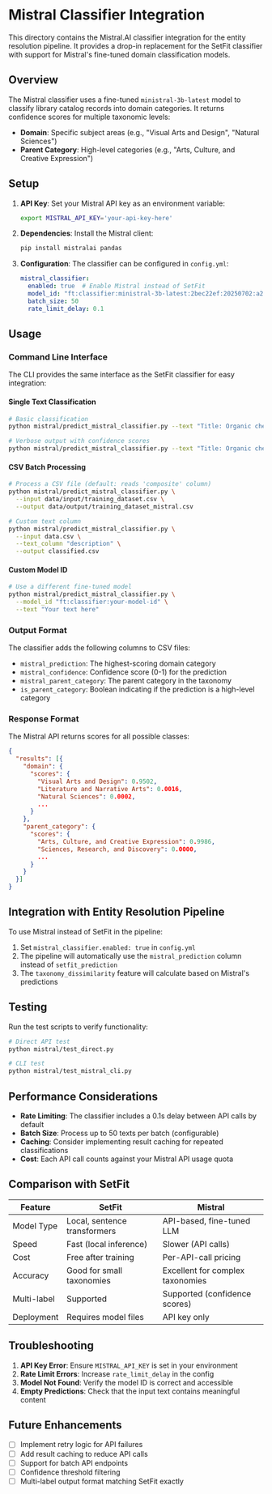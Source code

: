 # Mistral Classifier Integration

This directory contains the Mistral.AI classifier integration for the entity resolution pipeline. It provides a drop-in replacement for the SetFit classifier with support for Mistral's fine-tuned domain classification models.

## Overview

The Mistral classifier uses a fine-tuned `ministral-3b-latest` model to classify library catalog records into domain categories. It returns confidence scores for multiple taxonomic levels:
- **Domain**: Specific subject areas (e.g., "Visual Arts and Design", "Natural Sciences")
- **Parent Category**: High-level categories (e.g., "Arts, Culture, and Creative Expression")

## Setup

1. **API Key**: Set your Mistral API key as an environment variable:
   ```bash
   export MISTRAL_API_KEY='your-api-key-here'
   ```

2. **Dependencies**: Install the Mistral client:
   ```bash
   pip install mistralai pandas
   ```

3. **Configuration**: The classifier can be configured in `config.yml`:
   ```yaml
   mistral_classifier:
     enabled: true  # Enable Mistral instead of SetFit
     model_id: "ft:classifier:ministral-3b-latest:2bec22ef:20250702:a2707cf5"
     batch_size: 50
     rate_limit_delay: 0.1
   ```

## Usage

### Command Line Interface

The CLI provides the same interface as the SetFit classifier for easy integration:

#### Single Text Classification
```bash
# Basic classification
python mistral/predict_mistral_classifier.py --text "Title: Organic chemistry\\nSubjects: Chemistry"

# Verbose output with confidence scores
python mistral/predict_mistral_classifier.py --text "Title: Organic chemistry\\nSubjects: Chemistry" --verbose
```

#### CSV Batch Processing
```bash
# Process a CSV file (default: reads 'composite' column)
python mistral/predict_mistral_classifier.py \
  --input data/input/training_dataset.csv \
  --output data/output/training_dataset_mistral.csv

# Custom text column
python mistral/predict_mistral_classifier.py \
  --input data.csv \
  --text_column "description" \
  --output classified.csv
```

#### Custom Model ID
```bash
# Use a different fine-tuned model
python mistral/predict_mistral_classifier.py \
  --model_id "ft:classifier:your-model-id" \
  --text "Your text here"
```

### Output Format

The classifier adds the following columns to CSV files:
- `mistral_prediction`: The highest-scoring domain category
- `mistral_confidence`: Confidence score (0-1) for the prediction
- `mistral_parent_category`: The parent category in the taxonomy
- `is_parent_category`: Boolean indicating if the prediction is a high-level category

### Response Format

The Mistral API returns scores for all possible classes:

```json
{
  "results": [{
    "domain": {
      "scores": {
        "Visual Arts and Design": 0.9502,
        "Literature and Narrative Arts": 0.0016,
        "Natural Sciences": 0.0002,
        ...
      }
    },
    "parent_category": {
      "scores": {
        "Arts, Culture, and Creative Expression": 0.9986,
        "Sciences, Research, and Discovery": 0.0000,
        ...
      }
    }
  }]
}
```

## Integration with Entity Resolution Pipeline

To use Mistral instead of SetFit in the pipeline:

1. Set `mistral_classifier.enabled: true` in `config.yml`
2. The pipeline will automatically use the `mistral_prediction` column instead of `setfit_prediction`
3. The `taxonomy_dissimilarity` feature will calculate based on Mistral's predictions

## Testing

Run the test scripts to verify functionality:

```bash
# Direct API test
python mistral/test_direct.py

# CLI test
python mistral/test_mistral_cli.py
```

## Performance Considerations

- **Rate Limiting**: The classifier includes a 0.1s delay between API calls by default
- **Batch Size**: Process up to 50 texts per batch (configurable)
- **Caching**: Consider implementing result caching for repeated classifications
- **Cost**: Each API call counts against your Mistral API usage quota

## Comparison with SetFit

| Feature | SetFit | Mistral |
|---------|--------|---------|
| Model Type | Local, sentence transformers | API-based, fine-tuned LLM |
| Speed | Fast (local inference) | Slower (API calls) |
| Cost | Free after training | Per-API-call pricing |
| Accuracy | Good for small taxonomies | Excellent for complex taxonomies |
| Multi-label | Supported | Supported (confidence scores) |
| Deployment | Requires model files | API key only |

## Troubleshooting

1. **API Key Error**: Ensure `MISTRAL_API_KEY` is set in your environment
2. **Rate Limit Errors**: Increase `rate_limit_delay` in the config
3. **Model Not Found**: Verify the model ID is correct and accessible
4. **Empty Predictions**: Check that the input text contains meaningful content

## Future Enhancements

- [ ] Implement retry logic for API failures
- [ ] Add result caching to reduce API calls
- [ ] Support for batch API endpoints
- [ ] Confidence threshold filtering
- [ ] Multi-label output format matching SetFit exactly
